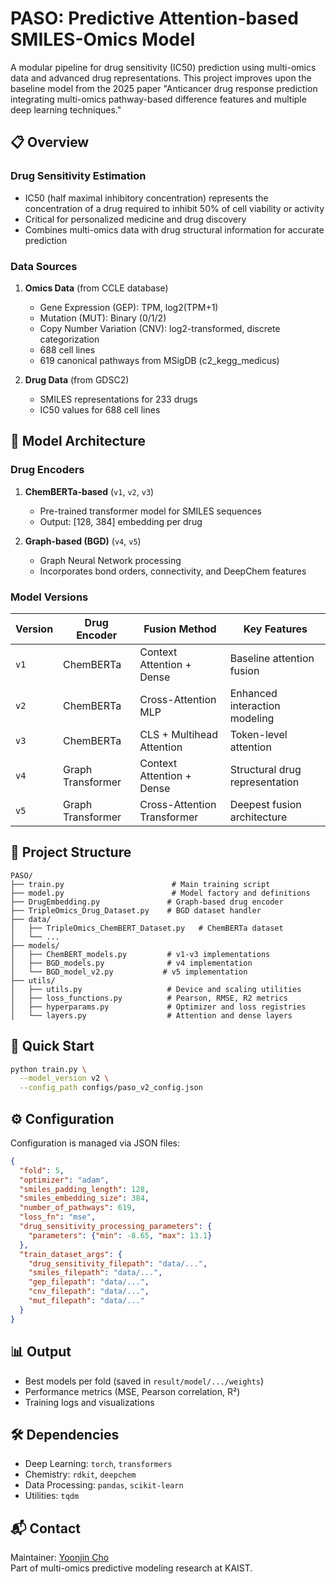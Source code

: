 # PASO: Predictive Attention-based SMILES-Omics Model

A modular pipeline for drug sensitivity (IC50) prediction using multi-omics data and advanced drug representations. This project improves upon the baseline model from the 2025 paper "Anticancer drug response prediction integrating multi-omics pathway-based difference features and multiple deep learning techniques."

## 📋 Overview

### Drug Sensitivity Estimation
- IC50 (half maximal inhibitory concentration) represents the concentration of a drug required to inhibit 50% of cell viability or activity
- Critical for personalized medicine and drug discovery
- Combines multi-omics data with drug structural information for accurate prediction

### Data Sources
1. **Omics Data** (from CCLE database)
   - Gene Expression (GEP): TPM, log2(TPM+1)
   - Mutation (MUT): Binary (0/1/2)
   - Copy Number Variation (CNV): log2-transformed, discrete categorization
   - 688 cell lines
   - 619 canonical pathways from MSigDB (c2_kegg_medicus)

2. **Drug Data** (from GDSC2)
   - SMILES representations for 233 drugs
   - IC50 values for 688 cell lines

## 🧠 Model Architecture

### Drug Encoders
1. **ChemBERTa-based** (`v1`, `v2`, `v3`)
   - Pre-trained transformer model for SMILES sequences
   - Output: [128, 384] embedding per drug

2. **Graph-based (BGD)** (`v4`, `v5`)
   - Graph Neural Network processing
   - Incorporates bond orders, connectivity, and DeepChem features

### Model Versions

| Version | Drug Encoder      | Fusion Method              | Key Features                    |
|---------|-------------------|----------------------------|--------------------------------|
| `v1`    | ChemBERTa         | Context Attention + Dense  | Baseline attention fusion      |
| `v2`    | ChemBERTa         | Cross-Attention MLP        | Enhanced interaction modeling  |
| `v3`    | ChemBERTa         | CLS + Multihead Attention  | Token-level attention          |
| `v4`    | Graph Transformer | Context Attention + Dense  | Structural drug representation |
| `v5`    | Graph Transformer | Cross-Attention Transformer| Deepest fusion architecture    |

## 🔧 Project Structure

```
PASO/
├── train.py                        # Main training script
├── model.py                        # Model factory and definitions
├── DrugEmbedding.py               # Graph-based drug encoder
├── TripleOmics_Drug_Dataset.py    # BGD dataset handler
├── data/
│   ├── TripleOmics_ChemBERT_Dataset.py   # ChemBERTa dataset
│   └── ...
├── models/
│   ├── ChemBERT_models.py         # v1-v3 implementations
│   ├── BGD_models.py              # v4 implementation
│   └── BGD_model_v2.py           # v5 implementation
├── utils/
│   ├── utils.py                   # Device and scaling utilities
│   ├── loss_functions.py          # Pearson, RMSE, R2 metrics
│   ├── hyperparams.py             # Optimizer and loss registries
│   └── layers.py                  # Attention and dense layers
```

## 🚀 Quick Start

```bash
python train.py \
  --model_version v2 \
  --config_path configs/paso_v2_config.json
```

## ⚙️ Configuration

Configuration is managed via JSON files:

```json
{
  "fold": 5,
  "optimizer": "adam",
  "smiles_padding_length": 128,
  "smiles_embedding_size": 384,
  "number_of_pathways": 619,
  "loss_fn": "mse",
  "drug_sensitivity_processing_parameters": {
    "parameters": {"min": -8.65, "max": 13.1}
  },
  "train_dataset_args": {
    "drug_sensitivity_filepath": "data/...",
    "smiles_filepath": "data/...",
    "gep_filepath": "data/...",
    "cnv_filepath": "data/...",
    "mut_filepath": "data/..."
  }
}
```

## 📊 Output

- Best models per fold (saved in `result/model/.../weights`)
- Performance metrics (MSE, Pearson correlation, R²)
- Training logs and visualizations

## 🛠️ Dependencies

- Deep Learning: `torch`, `transformers`
- Chemistry: `rdkit`, `deepchem`
- Data Processing: `pandas`, `scikit-learn`
- Utilities: `tqdm`

## 📬 Contact

Maintainer: [Yoonjin Cho](mailto:yoonjincho@kaist.ac.kr)  
Part of multi-omics predictive modeling research at KAIST.
